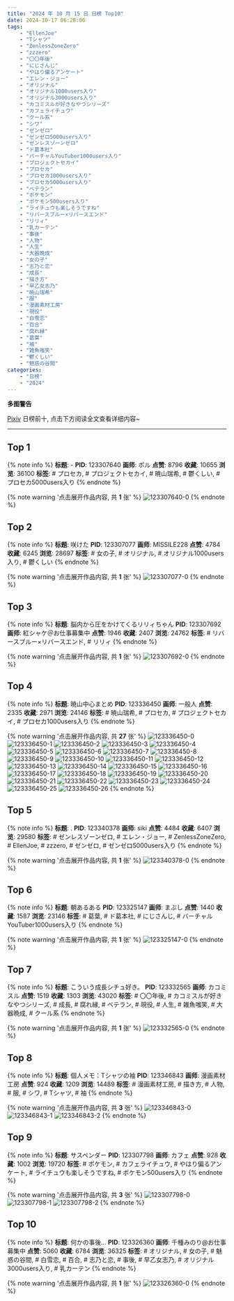 ```yaml
---
title: "2024 年 10 月 15 日 日榜 Top10"
date: 2024-10-17 06:28:06
tags:
    - "EllenJoe"
    - "Tシャツ"
    - "ZenlessZoneZero"
    - "zzzero"
    - "〇〇年後"
    - "にじさんじ"
    - "やはり偏るアンケート"
    - "エレン・ジョー"
    - "オリジナル"
    - "オリジナル1000users入り"
    - "オリジナル3000users入り"
    - "カコミスルが好きなやつシリーズ"
    - "カフェライチュウ"
    - "クール系"
    - "シワ"
    - "ゼンゼロ"
    - "ゼンゼロ5000users入り"
    - "ゼンレスゾーンゼロ"
    - "ド葛本社"
    - "バーチャルYouTuber1000users入り"
    - "プロジェクトセカイ"
    - "プロセカ"
    - "プロセカ1000users入り"
    - "プロセカ5000users入り"
    - "ベテラン"
    - "ポケモン"
    - "ポケモン500users入り"
    - "ライチュウも楽しそうですね"
    - "リバースブルー×リバースエンド"
    - "リリィ"
    - "乳カーテン"
    - "事後"
    - "人物"
    - "人生"
    - "大器晩成"
    - "女の子"
    - "志乃と恋"
    - "成長"
    - "描き方"
    - "早乙女志乃"
    - "暁山瑞希"
    - "服"
    - "漫画素材工房"
    - "現役"
    - "白雪恋"
    - "百合"
    - "腐れ縁"
    - "葛葉"
    - "袖"
    - "雑魚嗤笑"
    - "鬱くしい"
    - "魅惑の谷間"
categories:
    - "日榜"
    - "2024"
---
```


<i class="fa fa-triangle-exclamation"></i>**多图警告**<i class="fa fa-triangle-exclamation"></i>

[Pixiv](https://www.pixiv.net/) 日榜前十, 点击下方阅读全文查看详细内容~

<!-- more -->

---

## Top 1

{% note info %}
**标题**: -
**PID**: 123307640 **画师**: ポル
**点赞**: 8796 **收藏**: 10655 **浏览**: 36100
**标签**: # プロセカ, # プロジェクトセカイ, # 暁山瑞希, # 鬱くしい, # プロセカ5000users入り
{% endnote %}

{% note warning '点击展开作品内容, 共 **1** 张' %}
![123307640-0](https://i.pixiv.re/img-original/img/2024/10/14/00/09/26/123307640_p0.png)
{% endnote %}

## Top 2

{% note info %}
**标题**: 咲けた
**PID**: 123307077 **画师**: MISSILE228
**点赞**: 4784 **收藏**: 6245 **浏览**: 28697
**标签**: # 女の子, # オリジナル, # オリジナル1000users入り, # 鬱くしい
{% endnote %}

{% note warning '点击展开作品内容, 共 **1** 张' %}
![123307077-0](https://i.pixiv.re/img-original/img/2024/10/14/00/00/37/123307077_p0.jpg)
{% endnote %}

## Top 3

{% note info %}
**标题**: 脳内から圧をかけてくるリリィちゃん
**PID**: 123307692 **画师**: 紅シャケ＠お仕事募集中
**点赞**: 1946 **收藏**: 2407 **浏览**: 24762
**标签**: # リバースブルー×リバースエンド, # リリィ
{% endnote %}

{% note warning '点击展开作品内容, 共 **1** 张' %}
![123307692-0](https://i.pixiv.re/img-original/img/2024/10/14/00/10/57/123307692_p0.jpg)
{% endnote %}

## Top 4

{% note info %}
**标题**: 暁山中心まとめ
**PID**: 123336450 **画师**: 一般人
**点赞**: 2335 **收藏**: 2971 **浏览**: 24146
**标签**: # 暁山瑞希, # プロセカ, # プロジェクトセカイ, # プロセカ1000users入り
{% endnote %}

{% note warning '点击展开作品内容, 共 **27** 张' %}
![123336450-0](https://i.pixiv.re/img-original/img/2024/10/14/22/18/54/123336450_p0.jpg)
![123336450-1](https://i.pixiv.re/img-original/img/2024/10/14/22/18/54/123336450_p1.jpg)
![123336450-2](https://i.pixiv.re/img-original/img/2024/10/14/22/18/54/123336450_p2.jpg)
![123336450-3](https://i.pixiv.re/img-original/img/2024/10/14/22/18/54/123336450_p3.jpg)
![123336450-4](https://i.pixiv.re/img-original/img/2024/10/14/22/18/54/123336450_p4.jpg)
![123336450-5](https://i.pixiv.re/img-original/img/2024/10/14/22/18/54/123336450_p5.jpg)
![123336450-6](https://i.pixiv.re/img-original/img/2024/10/14/22/18/54/123336450_p6.jpg)
![123336450-7](https://i.pixiv.re/img-original/img/2024/10/14/22/18/54/123336450_p7.jpg)
![123336450-8](https://i.pixiv.re/img-original/img/2024/10/14/22/18/54/123336450_p8.jpg)
![123336450-9](https://i.pixiv.re/img-original/img/2024/10/14/22/18/54/123336450_p9.jpg)
![123336450-10](https://i.pixiv.re/img-original/img/2024/10/14/22/18/54/123336450_p10.jpg)
![123336450-11](https://i.pixiv.re/img-original/img/2024/10/14/22/18/54/123336450_p11.jpg)
![123336450-12](https://i.pixiv.re/img-original/img/2024/10/14/22/18/54/123336450_p12.jpg)
![123336450-13](https://i.pixiv.re/img-original/img/2024/10/14/22/18/54/123336450_p13.jpg)
![123336450-14](https://i.pixiv.re/img-original/img/2024/10/14/22/18/54/123336450_p14.jpg)
![123336450-15](https://i.pixiv.re/img-original/img/2024/10/14/22/18/54/123336450_p15.jpg)
![123336450-16](https://i.pixiv.re/img-original/img/2024/10/14/22/18/54/123336450_p16.jpg)
![123336450-17](https://i.pixiv.re/img-original/img/2024/10/14/22/18/54/123336450_p17.jpg)
![123336450-18](https://i.pixiv.re/img-original/img/2024/10/14/22/18/54/123336450_p18.jpg)
![123336450-19](https://i.pixiv.re/img-original/img/2024/10/14/22/18/54/123336450_p19.jpg)
![123336450-20](https://i.pixiv.re/img-original/img/2024/10/14/22/18/54/123336450_p20.jpg)
![123336450-21](https://i.pixiv.re/img-original/img/2024/10/14/22/18/54/123336450_p21.jpg)
![123336450-22](https://i.pixiv.re/img-original/img/2024/10/14/22/18/54/123336450_p22.jpg)
![123336450-23](https://i.pixiv.re/img-original/img/2024/10/14/22/18/54/123336450_p23.jpg)
![123336450-24](https://i.pixiv.re/img-original/img/2024/10/14/22/18/54/123336450_p24.jpg)
![123336450-25](https://i.pixiv.re/img-original/img/2024/10/14/22/18/54/123336450_p25.jpg)
![123336450-26](https://i.pixiv.re/img-original/img/2024/10/14/22/18/54/123336450_p26.jpg)
{% endnote %}

## Top 5

{% note info %}
**标题**: .
**PID**: 123340378 **画师**: siki
**点赞**: 4484 **收藏**: 6407 **浏览**: 29580
**标签**: # ゼンレスゾーンゼロ, # エレン・ジョー, # ZenlessZoneZero, # EllenJoe, # zzzero, # ゼンゼロ, # ゼンゼロ5000users入り
{% endnote %}

{% note warning '点击展开作品内容, 共 **1** 张' %}
![123340378-0](https://i.pixiv.re/img-original/img/2024/10/15/00/00/35/123340378_p0.jpg)
{% endnote %}

## Top 6

{% note info %}
**标题**: 朝あるある
**PID**: 123325147 **画师**: まぶし
**点赞**: 1440 **收藏**: 1587 **浏览**: 23146
**标签**: # 葛葉, # ド葛本社, # にじさんじ, # バーチャルYouTuber1000users入り
{% endnote %}

{% note warning '点击展开作品内容, 共 **1** 张' %}
![123325147-0](https://i.pixiv.re/img-original/img/2024/10/14/16/24/46/123325147_p0.jpg)
{% endnote %}

## Top 7

{% note info %}
**标题**: こういう成長シチュ好き。
**PID**: 123332565 **画师**: カコミスル
**点赞**: 1519 **收藏**: 1303 **浏览**: 43020
**标签**: # 〇〇年後, # カコミスルが好きなやつシリーズ, # 成長, # 腐れ縁, # ベテラン, # 現役, # 人生, # 雑魚嗤笑, # 大器晩成, # クール系
{% endnote %}

{% note warning '点击展开作品内容, 共 **1** 张' %}
![123332565-0](https://i.pixiv.re/img-original/img/2024/10/14/20/35/41/123332565_p0.jpg)
{% endnote %}

## Top 8

{% note info %}
**标题**: 個人メモ：Tシャツの袖
**PID**: 123346843 **画师**: 漫画素材工房
**点赞**: 924 **收藏**: 1209 **浏览**: 14489
**标签**: # 漫画素材工房, # 描き方, # 人物, # 服, # シワ, # Tシャツ, # 袖
{% endnote %}

{% note warning '点击展开作品内容, 共 **3** 张' %}
![123346843-0](https://i.pixiv.re/img-original/img/2024/10/15/06/00/04/123346843_p0.jpg)
![123346843-1](https://i.pixiv.re/img-original/img/2024/10/15/06/00/04/123346843_p1.jpg)
![123346843-2](https://i.pixiv.re/img-original/img/2024/10/15/06/00/04/123346843_p2.jpg)
{% endnote %}

## Top 9

{% note info %}
**标题**: サスペンダー
**PID**: 123307798 **画师**: カフェ
**点赞**: 928 **收藏**: 1002 **浏览**: 19720
**标签**: # ポケモン, # カフェライチュウ, # やはり偏るアンケート, # ライチュウも楽しそうですね, # ポケモン500users入り
{% endnote %}

{% note warning '点击展开作品内容, 共 **3** 张' %}
![123307798-0](https://i.pixiv.re/img-original/img/2024/10/14/00/14/07/123307798_p0.jpg)
![123307798-1](https://i.pixiv.re/img-original/img/2024/10/14/00/14/07/123307798_p1.jpg)
![123307798-2](https://i.pixiv.re/img-original/img/2024/10/14/00/14/07/123307798_p2.jpg)
{% endnote %}

## Top 10

{% note info %}
**标题**: 何かの事後…
**PID**: 123326360 **画师**: 千種みのり@お仕事募集中
**点赞**: 5060 **收藏**: 6784 **浏览**: 36325
**标签**: # オリジナル, # 女の子, # 魅惑の谷間, # 白雪恋, # 百合, # 志乃と恋, # 事後, # 早乙女志乃, # オリジナル3000users入り, # 乳カーテン
{% endnote %}

{% note warning '点击展开作品内容, 共 **1** 张' %}
![123326360-0](https://i.pixiv.re/img-original/img/2024/10/14/17/12/02/123326360_p0.jpg)
{% endnote %}
